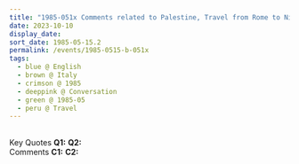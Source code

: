 ```yaml
---
title: "1985-051x Comments related to Palestine, Travel from Rome to Nirmala House, Sant'Angelo Romano (7 kms N of Guidonia), Lazio, Italy (year not sure)"
date: 2023-10-10
display_date: 
sort_date: 1985-05-15.2
permalink: /events/1985-0515-b-051x
tags:
  - blue @ English
  - brown @ Italy
  - crimson @ 1985
  - deeppink @ Conversation
  - green @ 1985-05
  - peru @ Travel
---
```


<br>

<wave-list>
  <list-title color="DarkSeaGreen" width="55">Key Quotes</list-title>
  <list-item color="BlanchedAlmond" width="280"><b>Q1:</b> <i></i></list-item>
  <list-item color="Lavender" width="280"><b>Q2:</b> <i></i></list-item>
</wave-list>

<br>

<wave-list>
  <list-title color="DarkSeaGreen" width="55">Comments</list-title>
  <list-item color="BlanchedAlmond" width="280"><b>C1:</b> <i></i></list-item>
  <list-item color="Lavender" width="280"><b>C2:</b> <i></i></list-item>
</wave-list>